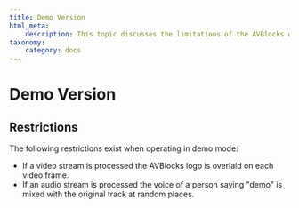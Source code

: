 ```yaml
---
title: Demo Version
html_meta:
    description: This topic discusses the limitations of the AVBlocks demo version.
taxonomy:
    category: docs
---
```


# Demo Version

## Restrictions

The following restrictions exist when operating in demo mode:

* If a video stream is processed the AVBlocks logo is overlaid on each video frame.
* If an audio stream is processed the voice of a person saying "demo" is mixed with the original track at random places.